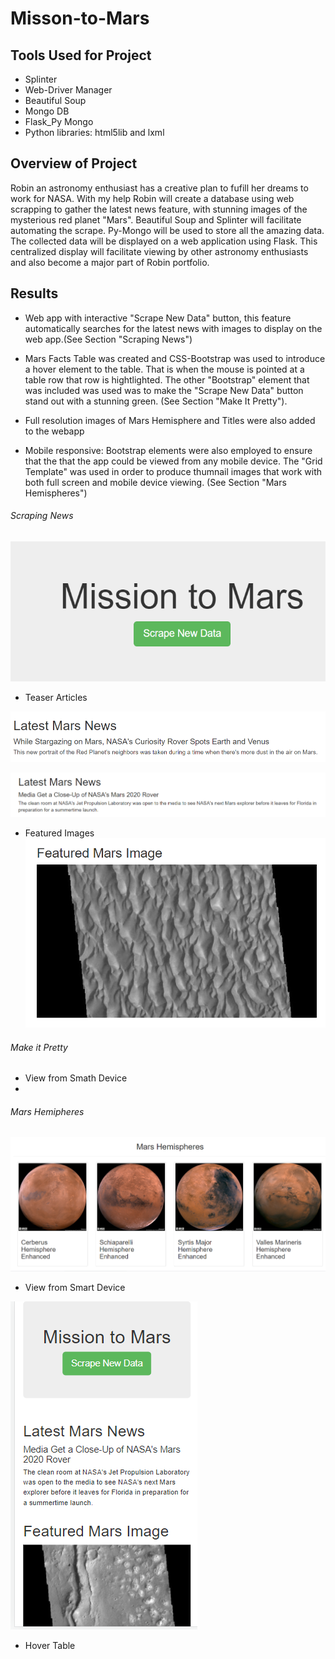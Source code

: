 # Misson-to-Mars

## Tools Used for Project
* Splinter
* Web-Driver Manager
* Beautiful Soup
* Mongo DB
* Flask_Py Mongo
* Python libraries: html5lib and lxml

## Overview of Project
Robin an astronomy enthusiast has a creative plan to fufill her dreams to work for NASA.  With my help Robin will create a database using web scrapping to gather the latest news feature, with stunning images of the mysterious red planet "Mars". Beautiful Soup and Splinter will facilitate automating the scrape. Py-Mongo will be used to store all the amazing data. The collected  data will be displayed  on a web application using Flask.  This centralized display will facilitate viewing by other astronomy enthusiasts and also become a major part of Robin portfolio.

## Results
* Web app with interactive "Scrape New Data" button, this feature automatically searches for the latest news with images to display on the web app.(See Section "Scraping News")

* Mars Facts Table was created and CSS-Bootstrap was used to introduce a hover element to the table. That is when the mouse is pointed at a table row that row is hightlighted. The other "Bootstrap" element that was included was used was to make the "Scrape New Data" button stand out with a stunning green.   (See Section "Make It Pretty").
 
* Full resolution images of Mars Hemisphere and Titles were also added to the webapp 
* Mobile responsive: Bootstrap elements were also employed to ensure that the that the app could be viewed from any mobile device. The "Grid Template" was used in order to produce thumnail images that work with both full screen and mobile device viewing. (See Section "Mars Hemispheres")

###### Scraping News

![Scraping_Data_Button](https://github.com/wallaceportia/Misson-to-Mars/blob/main/Resources/WebScraping_Button.PNG)

* Teaser Articles

![Examples_of_Latest_News](https://github.com/wallaceportia/Misson-to-Mars/blob/main/Resources/Latest_News_Stargazing.PNG)

![Mars_Media_Close-ups](https://github.com/wallaceportia/Misson-to-Mars/blob/main/Resources/Latest_News_Media_Close_Up.PNG)

* Featured Images
![Featured_Mars_Image](https://github.com/wallaceportia/Misson-to-Mars/blob/main/Resources/Featured_Images.PNG)

###### Make it Pretty
* View from Smath Device
*

###### Mars Hemipheres

![Mars_Hemispheres](https://github.com/wallaceportia/Misson-to-Mars/blob/main/Resources/Mars_Hemispheres.PNG)
* View from Smart Device

![Mars_Smart_View](https://github.com/wallaceportia/Misson-to-Mars/blob/main/Resources/Responsive_Smartphone.PNG)
* Hover Table
